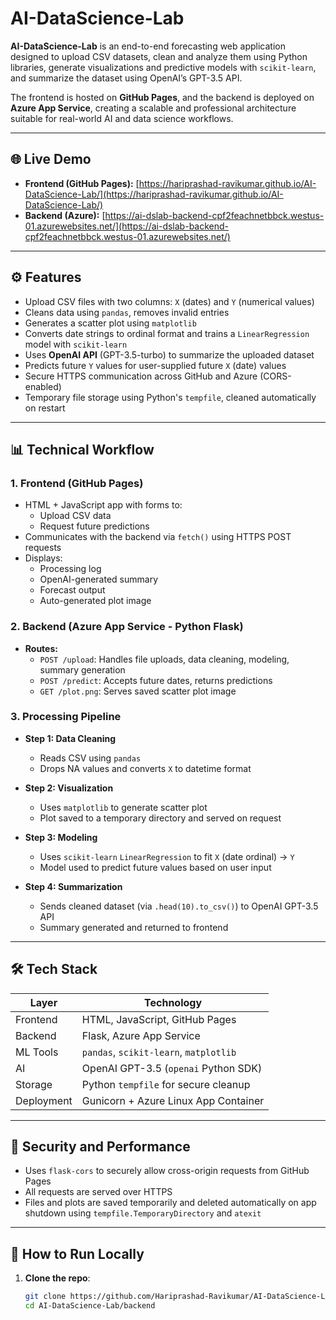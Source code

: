 # AI-DataScience-Lab

**AI-DataScience-Lab** is an end-to-end forecasting web application designed to upload CSV datasets, clean and analyze them using Python libraries, generate visualizations and predictive models with `scikit-learn`, and summarize the dataset using OpenAI’s GPT-3.5 API.

The frontend is hosted on **GitHub Pages**, and the backend is deployed on **Azure App Service**, creating a scalable and professional architecture suitable for real-world AI and data science workflows.

---

## 🌐 Live Demo

- **Frontend (GitHub Pages):** [https://hariprashad-ravikumar.github.io/AI-DataScience-Lab/](https://hariprashad-ravikumar.github.io/AI-DataScience-Lab/)
- **Backend (Azure):** [https://ai-dslab-backend-cpf2feachnetbbck.westus-01.azurewebsites.net/](https://ai-dslab-backend-cpf2feachnetbbck.westus-01.azurewebsites.net/)

---

## ⚙️ Features

- Upload CSV files with two columns: `X` (dates) and `Y` (numerical values)
- Cleans data using `pandas`, removes invalid entries
- Generates a scatter plot using `matplotlib`
- Converts date strings to ordinal format and trains a `LinearRegression` model with `scikit-learn`
- Uses **OpenAI API** (GPT-3.5-turbo) to summarize the uploaded dataset
- Predicts future `Y` values for user-supplied future `X` (date) values
- Secure HTTPS communication across GitHub and Azure (CORS-enabled)
- Temporary file storage using Python's `tempfile`, cleaned automatically on restart

---

## 📊 Technical Workflow

### 1. **Frontend (GitHub Pages)**

- HTML + JavaScript app with forms to:
  - Upload CSV data
  - Request future predictions
- Communicates with the backend via `fetch()` using HTTPS POST requests
- Displays:
  - Processing log
  - OpenAI-generated summary
  - Forecast output
  - Auto-generated plot image

### 2. **Backend (Azure App Service - Python Flask)**

- **Routes:**
  - `POST /upload`: Handles file uploads, data cleaning, modeling, summary generation
  - `POST /predict`: Accepts future dates, returns predictions
  - `GET /plot.png`: Serves saved scatter plot image

### 3. **Processing Pipeline**

- **Step 1: Data Cleaning**
  - Reads CSV using `pandas`
  - Drops NA values and converts `X` to datetime format

- **Step 2: Visualization**
  - Uses `matplotlib` to generate scatter plot
  - Plot saved to a temporary directory and served on request

- **Step 3: Modeling**
  - Uses `scikit-learn` `LinearRegression` to fit `X` (date ordinal) → `Y`
  - Model used to predict future values based on user input

- **Step 4: Summarization**
  - Sends cleaned dataset (via `.head(10).to_csv()`) to OpenAI GPT-3.5 API
  - Summary generated and returned to frontend

---

## 🛠️ Tech Stack

| Layer     | Technology                               |
|-----------|-------------------------------------------|
| Frontend  | HTML, JavaScript, GitHub Pages            |
| Backend   | Flask, Azure App Service                  |
| ML Tools  | `pandas`, `scikit-learn`, `matplotlib`    |
| AI        | OpenAI GPT-3.5 (`openai` Python SDK)      |
| Storage   | Python `tempfile` for secure cleanup      |
| Deployment| Gunicorn + Azure Linux App Container      |

---

## 🔐 Security and Performance

- Uses `flask-cors` to securely allow cross-origin requests from GitHub Pages
- All requests are served over HTTPS
- Files and plots are saved temporarily and deleted automatically on app shutdown using `tempfile.TemporaryDirectory` and `atexit`

---

## 🚀 How to Run Locally

1. **Clone the repo**:
   ```bash
   git clone https://github.com/Hariprashad-Ravikumar/AI-DataScience-Lab.git
   cd AI-DataScience-Lab/backend
